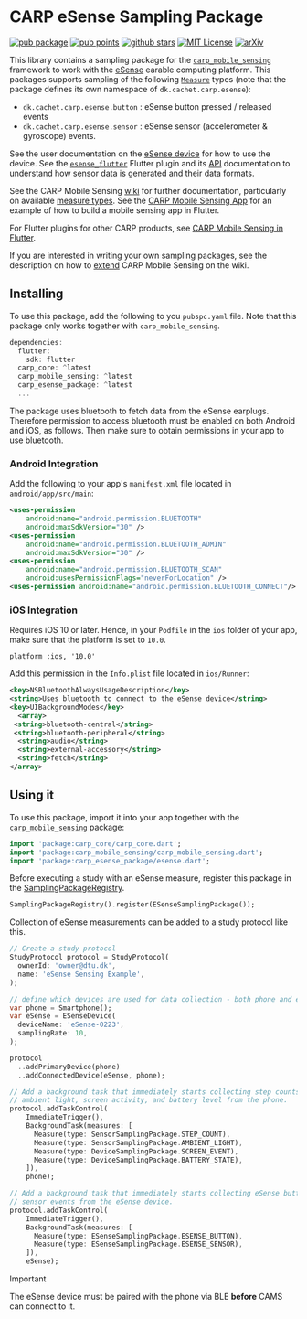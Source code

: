 # CARP eSense Sampling Package

[![pub package](https://img.shields.io/pub/v/carp_esense_package.svg)](https://pub.dartlang.org/packages/carp_esense_package)
[![pub points](https://img.shields.io/pub/points/carp_esense_package?color=2E8B57&label=pub%20points)](https://pub.dev/packages/carp_esense_package/score)
[![github stars](https://img.shields.io/github/stars/cph-cachet/carp.sensing-flutter.svg?style=flat&logo=github&colorB=deeppink&label=stars)](https://github.com/cph-cachet/carp.sensing-flutter)
[![MIT License](https://img.shields.io/badge/license-MIT-purple.svg)](https://opensource.org/licenses/MIT)
[![arXiv](https://img.shields.io/badge/arXiv-2006.11904-green.svg)](https://arxiv.org/abs/2006.11904)

This library contains a sampling package for
the [`carp_mobile_sensing`](https://pub.dartlang.org/packages/carp_mobile_sensing) framework
to work with the [eSense](https://www.esense.io) earable computing platform.
This packages supports sampling of the following [`Measure`](https://github.com/cph-cachet/carp.sensing-flutter/wiki/A.-Measure-Types) types (note that the package defines its own namespace of `dk.cachet.carp.esense`):

* `dk.cachet.carp.esense.button` : eSense button pressed / released events
* `dk.cachet.carp.esense.sensor` : eSense sensor (accelerometer & gyroscope) events.

See the user documentation on the [eSense device](https://www.esense.io/share/eSense-User-Documentation.pdf) for how to use the device.
See the [`esense_flutter`](https://pub.dev/packages/esense_flutter) Flutter plugin and its [API](https://pub.dev/documentation/esense_flutter/latest/) documentation to understand how sensor data is generated and their data formats.

See the CARP Mobile Sensing [wiki](https://github.com/cph-cachet/carp.sensing-flutter/wiki) for further documentation, particularly on available [measure types](https://github.com/cph-cachet/carp.sensing-flutter/wiki/A.-Measure-Types).
See the [CARP Mobile Sensing App](https://github.com/cph-cachet/carp.sensing-flutter/tree/master/apps/carp_mobile_sensing_app) for an example of how to build a mobile sensing app in Flutter.

For Flutter plugins for other CARP products, see [CARP Mobile Sensing in Flutter](https://github.com/cph-cachet/carp.sensing-flutter).

If you are interested in writing your own sampling packages, see the description on
how to [extend](https://github.com/cph-cachet/carp.sensing-flutter/wiki/5.-Extending-CARP-Mobile-Sensing) CARP Mobile Sensing on the wiki.

## Installing

To use this package, add the following to you `pubspc.yaml` file. Note that
this package only works together with `carp_mobile_sensing`.

`````dart
dependencies:
  flutter:
    sdk: flutter
  carp_core: ^latest
  carp_mobile_sensing: ^latest
  carp_esense_package: ^latest
  ...
`````

The package uses bluetooth to fetch data from the eSense earplugs. Therefore permission to access bluetooth must be enabled on both Android and iOS, as follows.
Then make sure to obtain permissions in your app to use bluetooth.

### Android Integration

Add the following to your app's `manifest.xml` file located in `android/app/src/main`:

```xml
<uses-permission
    android:name="android.permission.BLUETOOTH"
    android:maxSdkVersion="30" />
<uses-permission
    android:name="android.permission.BLUETOOTH_ADMIN"
    android:maxSdkVersion="30" />
<uses-permission
    android:name="android.permission.BLUETOOTH_SCAN" 
    android:usesPermissionFlags="neverForLocation" /> 
<uses-permission android:name="android.permission.BLUETOOTH_CONNECT"/>
```

### iOS Integration

Requires iOS 10 or later. Hence, in your `Podfile` in the `ios` folder of your app,
make sure that the platform is set to `10.0`.

```pod
platform :ios, '10.0'
```

Add this permission in the `Info.plist` file located in `ios/Runner`:

```xml
<key>NSBluetoothAlwaysUsageDescription</key>
<string>Uses bluetooth to connect to the eSense device</string>
<key>UIBackgroundModes</key>
  <array>
 <string>bluetooth-central</string>
 <string>bluetooth-peripheral</string>
  <string>audio</string>
  <string>external-accessory</string>
  <string>fetch</string>
</array>
```

## Using it

To use this package, import it into your app together with the
[`carp_mobile_sensing`](https://pub.dartlang.org/packages/carp_mobile_sensing) package:

`````dart
import 'package:carp_core/carp_core.dart';
import 'package:carp_mobile_sensing/carp_mobile_sensing.dart';
import 'package:carp_esense_package/esense.dart';
`````

Before executing a study with an eSense measure, register this package in the [SamplingPackageRegistry](https://pub.dev/documentation/carp_mobile_sensing/latest/runtime/SamplingPackageRegistry-class.html).

`````dart
SamplingPackageRegistry().register(ESenseSamplingPackage());
`````

Collection of eSense measurements can be added to a study protocol like this.

```dart
// Create a study protocol
StudyProtocol protocol = StudyProtocol(
  ownerId: 'owner@dtu.dk',
  name: 'eSense Sensing Example',
);

// define which devices are used for data collection - both phone and eSense
var phone = Smartphone();
var eSense = ESenseDevice(
  deviceName: 'eSense-0223',
  samplingRate: 10,
);

protocol
  ..addPrimaryDevice(phone)
  ..addConnectedDevice(eSense, phone);

// Add a background task that immediately starts collecting step counts,
// ambient light, screen activity, and battery level from the phone.
protocol.addTaskControl(
    ImmediateTrigger(),
    BackgroundTask(measures: [
      Measure(type: SensorSamplingPackage.STEP_COUNT),
      Measure(type: SensorSamplingPackage.AMBIENT_LIGHT),
      Measure(type: DeviceSamplingPackage.SCREEN_EVENT),
      Measure(type: DeviceSamplingPackage.BATTERY_STATE),
    ]),
    phone);

// Add a background task that immediately starts collecting eSense button and
// sensor events from the eSense device.
protocol.addTaskControl(
    ImmediateTrigger(),
    BackgroundTask(measures: [
      Measure(type: ESenseSamplingPackage.ESENSE_BUTTON),
      Measure(type: ESenseSamplingPackage.ESENSE_SENSOR),
    ]),
    eSense);
````

> [!IMPORTANT]  
> The eSense device must be paired with the phone via BLE **before** CAMS can connect to it.

